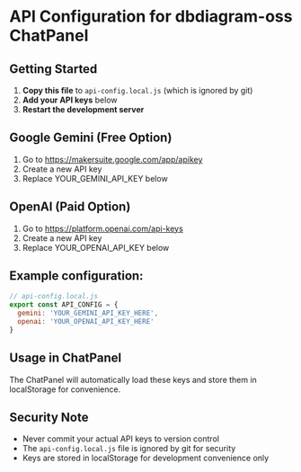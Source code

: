 # API Configuration for dbdiagram-oss ChatPanel

## Getting Started

1. **Copy this file** to `api-config.local.js` (which is ignored by git)
2. **Add your API keys** below
3. **Restart the development server**

## Google Gemini (Free Option)
1. Go to https://makersuite.google.com/app/apikey
2. Create a new API key
3. Replace YOUR_GEMINI_API_KEY below

## OpenAI (Paid Option)
1. Go to https://platform.openai.com/api-keys
2. Create a new API key
3. Replace YOUR_OPENAI_API_KEY below

## Example configuration:

```javascript
// api-config.local.js
export const API_CONFIG = {
  gemini: 'YOUR_GEMINI_API_KEY_HERE',
  openai: 'YOUR_OPENAI_API_KEY_HERE'
}
```

## Usage in ChatPanel
The ChatPanel will automatically load these keys and store them in localStorage for convenience.

## Security Note
- Never commit your actual API keys to version control
- The `api-config.local.js` file is ignored by git for security
- Keys are stored in localStorage for development convenience only